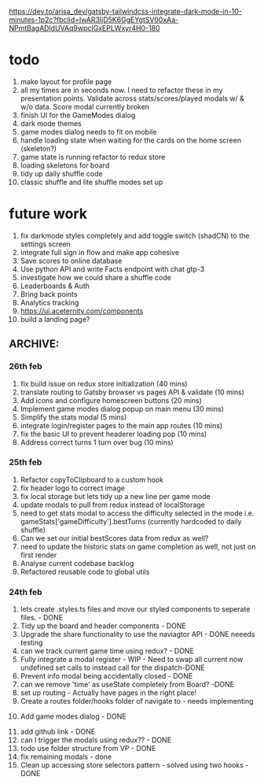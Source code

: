 https://dev.to/arisa_dev/gatsby-tailwindcss-integrate-dark-mode-in-10-minutes-1p2c?fbclid=IwAR3IjD5K6GgEYgtSV00xAa-NPmtBagADldUVAq9wpcIGxEPLWxyr4H0-180


# todo 


1) make layout for profile page 
2) all my times are in seconds now. I need to refactor these in my presentation points. Validate across stats/scores/played modals w/ & w/o data. Score modal currently broken
3) finish UI for the GameModes dialog
4) dark mode themes
5) game modes dialog needs to fit on mobile
6) handle loading state when waiting for the cards on the home screen (skeleton?)
7) game state is running refactor to redux store 
8) loading skeletons for board
9) tidy up daily shuffle code
10) classic shuffle and lite shuffle modes set up

# future work

1. fix darkmode styles completely and add toggle switch (shadCN) to the settings screen
2. integrate full sign in flow and make app cohesive
3. Save scores to online database 
4. Use python API and write Facts endpoint with chat gtp-3 
5. investigate how we could share a shuffle code
6. Leaderboards & Auth
7. Bring back points
8. Analytics tracking
9. https://ui.aceternity.com/components
10. build a landing page?

## ARCHIVE: 


### 26th feb

1) fix build issue on redux store initialization (40 mins)
2) translate routing to Gatsby browser vs pages API & validate (10 mins)
3) Add icons and configure homescreen buttons (20 mins)
4) Implement game modes dialog popup on main menu (30 mins)
5) Simplify the stats modal (5 mins)
6) integrate login/register pages to the main app routes (10 mins)
7) fix the basic UI to prevent headerer loading pop (10 mins)
8) Address correct turns 1 turn over bug (10 mins)

### 25th feb

1) Refactor copyToClipboard to a custom hook
2) fix header logo to correct image 
3) fix local storage but lets tidy up a new line per game mode
4) update modals to pull from redux instead of localStorage
5) need to get stats modal to access the difficulty selected in the mode i.e. gameStats['gameDifficulty'].bestTurns (currently hardcoded to daily shuffle)
6) Can we set our initial bestScores data from redux as well? 
7) need to update the historic stats on game completion as well, not just on first render
8) Analyse current codebase backlog
9) Refactored reusable code to global utils

 ### 24th feb
1) lets create .styles.ts files and move our styled components to seperate files. - DONE 
2) Tidy up the board and header components - DONE
3) Upgrade the share functionality to use the naviagtor API - DONE neeeds testing
4) can we track current game time using redux? - DONE
5) Fully integrate a modal register - WIP - Need to swap all current now undefined set calls to instead call for the dispatch-DONE
6) Prevent info modal being accidentally closed - DONE
7) can we remove 'time' as useState completely from Board?  -DONE 
8) set up routing - Actually have pages in the right place! 
9) Create a routes folder/hooks folder of navigate to - needs implementing 
10. Add game modes dialog  - DONE
11) add github link - DONE
12) can I trigger the modals using redux?? - DONE
13) todo use folder structure from VP - DONE 
14) fix remaining modals - done
15) Clean up accessing store selectors pattern - solved using two hooks - DONE